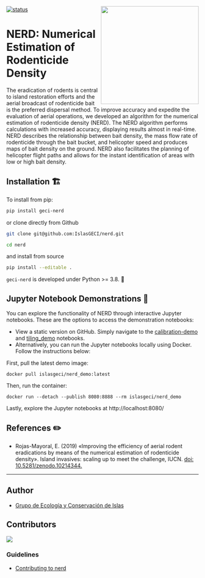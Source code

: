 <a href="https://www.islas.org.mx/"><img src="https://www.islas.org.mx/img/logo.svg" align="right" width="256" /></a>
[![status](https://joss.theoj.org/papers/f68799e8216e0ed1c1d06feb095e6994/status.svg)](https://joss.theoj.org/papers/f68799e8216e0ed1c1d06feb095e6994)
# NERD: Numerical Estimation of Rodenticide Density

The eradication of rodents is central to island restoration efforts and the aerial broadcast of
rodenticide bait is the preferred dispersal method.
To improve accuracy and expedite the evaluation of aerial operations, we developed an algorithm for
the numerical estimation of rodenticide density (NERD).
The NERD algorithm performs calculations with increased accuracy, displaying results almost in real-time.
NERD describes the relationship between bait density, the mass flow rate of rodenticide through the
bait bucket, and helicopter speed and produces maps of bait density on the ground.
NERD also facilitates the planning of helicopter flight paths and allows for the instant
identification of areas with low or high bait density.

## Installation 🏗️

To install from pip:

```bash
pip install geci-nerd
```

or clone directly from Github

```bash
git clone git@github.com:IslasGECI/nerd.git

cd nerd
```

and install from source

```bash
pip install --editable .
```

`geci-nerd` is developed under Python >= 3.8. 🐍

## Jupyter Notebook Demonstrations 📒

You can explore the functionality of NERD through interactive Jupyter notebooks.
These are the options to access the demonstration notebooks:

- View a static version on GitHub.
  Simply navigate to the [calibration-demo](https://github.com/IslasGECI/nerd/blob/develop/examples/calibration-demo.ipynb) and [tiling_demo](https://github.com/IslasGECI/nerd/blob/develop/examples/tiling_demo.ipynb) notebooks.
- Alternatively, you can run the Jupyter notebooks locally using Docker.
  Follow the instructions below:

First, pull the latest demo image:

```shell
docker pull islasgeci/nerd_demo:latest
```

Then, run the container:

```shell
docker run --detach --publish 8080:8888 --rm islasgeci/nerd_demo
```

Lastly, explore the Jupyter notebooks at http://localhost:8080/

## References ✏️

- Rojas-Mayoral, E. (2019) «Improving the efficiency of aerial rodent eradications by means of the numerical estimation of rodenticide density». Island invasives: scaling up to meet the challenge, IUCN. [doi: 10.5281/zenodo.10214344.](https://doi.org/10.5281/zenodo.10214344)

---
## Author
- [Grupo de Ecología y Conservación de Islas](https://www.islas.org.mx/)

## Contributors
<a href="https://github.com/IslasGECI/nerd/graphs/contributors">
  <img src="https://contrib.rocks/image?repo=IslasGECI/nerd" />
</a>

### Guidelines
- [Contributing to nerd](CONTRIBUTING.md)
